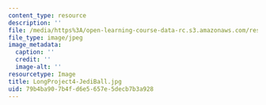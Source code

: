 ```yaml
---
content_type: resource
description: ''
file: /media/https%3A/open-learning-course-data-rc.s3.amazonaws.com/res-3-003-learn-to-build-your-own-videogame-with-the-unity-game-engine-and-microsoft-kinect-january-iap-2017/79b4ba907b4fd6e5657e5decb7b3a928_LongProject4-JediBall.jpg
file_type: image/jpeg
image_metadata:
  caption: ''
  credit: ''
  image-alt: ''
resourcetype: Image
title: LongProject4-JediBall.jpg
uid: 79b4ba90-7b4f-d6e5-657e-5decb7b3a928
---
```

